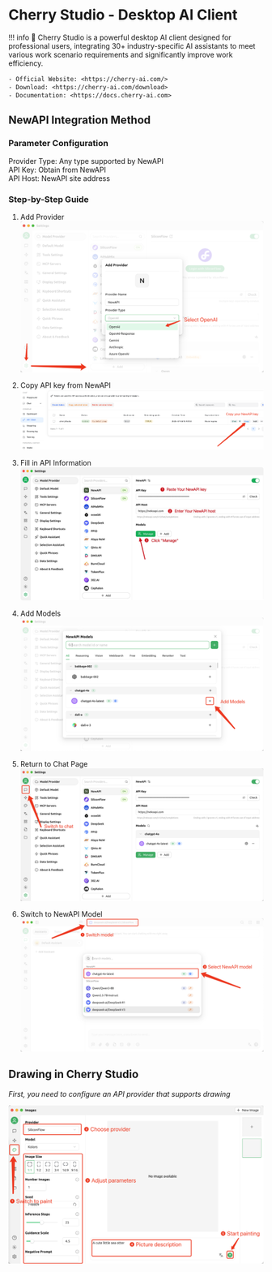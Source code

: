 # Cherry Studio - Desktop AI Client
!!! info
    🍒 Cherry Studio is a powerful desktop AI client designed for professional users, integrating 30+ industry-specific AI assistants to meet various work scenario requirements and significantly improve work efficiency.

    - Official Website: <https://cherry-ai.com/>
    - Download: <https://cherry-ai.com/download>
    - Documentation: <https://docs.cherry-ai.com>

## NewAPI Integration Method

### Parameter Configuration

Provider Type: Any type supported by NewAPI  
API Key: Obtain from NewAPI  
API Host: NewAPI site address  

### Step-by-Step Guide

1. Add Provider
![Add Provider](../assets/cherry_studio/add_provider.png)

2. Copy API key from NewAPI
![Copy API Key](../assets/cherry_studio/copy_api_key.png)

3. Fill in API Information
![Fill Channel Information](../assets/cherry_studio/fill_api_info.jpg)

4. Add Models
![Add Models](../assets/cherry_studio/add_models.png)

5. Return to Chat Page
![Switch to Chat Page](../assets/cherry_studio/back_to_chat.png)

6. Switch to NewAPI Model
![Switch Model](../assets/cherry_studio/switch_model.png)

## Drawing in Cherry Studio

*First, you need to configure an API provider that supports drawing*

![Drawing](../assets/cherry_studio/paint.png) 